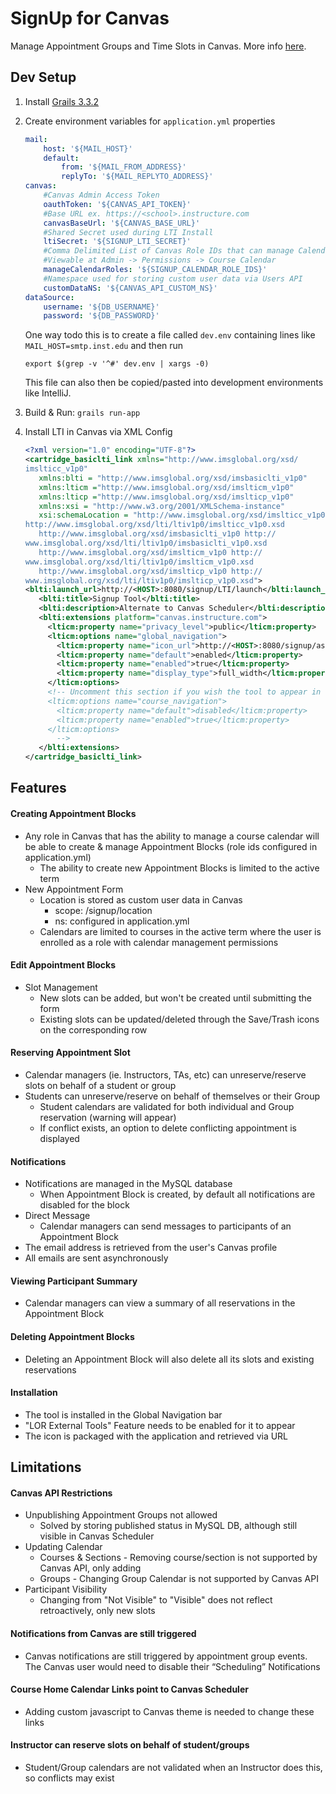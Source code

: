 # SignUp for Canvas
Manage Appointment Groups and Time Slots in Canvas. More info [here](http://help.canvas.yale.edu/m/55452/l/914686-how-do-i-use-the-sign-up-tool).

## Dev Setup
1. Install [Grails 3.3.2](https://grails.org/download.html#sdkman)

2. Create environment variables for `application.yml` properties
    ```yaml
    mail:
        host: '${MAIL_HOST}'
        default:
            from: '${MAIL_FROM_ADDRESS}'
            replyTo: '${MAIL_REPLYTO_ADDRESS}'
    canvas:
        #Canvas Admin Access Token
        oauthToken: '${CANVAS_API_TOKEN}'
        #Base URL ex. https://<school>.instructure.com
        canvasBaseUrl: '${CANVAS_BASE_URL}'
        #Shared Secret used during LTI Install
        ltiSecret: '${SIGNUP_LTI_SECRET}'
        #Comma Delimited List of Canvas Role IDs that can manage Calendars
        #Viewable at Admin -> Permissions -> Course Calendar
        manageCalendarRoles: '${SIGNUP_CALENDAR_ROLE_IDS}'
        #Namespace used for storing custom user data via Users API
        customDataNS: '${CANVAS_API_CUSTOM_NS}'
    dataSource:
        username: '${DB_USERNAME}'
        password: '${DB_PASSWORD}'
    ```
    One way todo this is to create a file called `dev.env` containing lines like `MAIL_HOST=smtp.inst.edu` and then run
    ```
    export $(grep -v '^#' dev.env | xargs -0)
    ```
    This file can also then be copied/pasted into development environments like IntelliJ.
    
3. Build & Run: `grails run-app`

4. Install LTI in Canvas via XML Config
    ```xml
   <?xml version="1.0" encoding="UTF-8"?>
   <cartridge_basiclti_link xmlns="http://www.imsglobal.org/xsd/
   imslticc_v1p0"
       xmlns:blti = "http://www.imsglobal.org/xsd/imsbasiclti_v1p0"
       xmlns:lticm ="http://www.imsglobal.org/xsd/imslticm_v1p0"
       xmlns:lticp ="http://www.imsglobal.org/xsd/imslticp_v1p0"
       xmlns:xsi = "http://www.w3.org/2001/XMLSchema-instance"
       xsi:schemaLocation = "http://www.imsglobal.org/xsd/imslticc_v1p0
   http://www.imsglobal.org/xsd/lti/ltiv1p0/imslticc_v1p0.xsd
       http://www.imsglobal.org/xsd/imsbasiclti_v1p0 http://
   www.imsglobal.org/xsd/lti/ltiv1p0/imsbasiclti_v1p0.xsd
       http://www.imsglobal.org/xsd/imslticm_v1p0 http://
   www.imsglobal.org/xsd/lti/ltiv1p0/imslticm_v1p0.xsd
       http://www.imsglobal.org/xsd/imslticp_v1p0 http://
   www.imsglobal.org/xsd/lti/ltiv1p0/imslticp_v1p0.xsd">
   <blti:launch_url>http://<HOST>:8080/signup/LTI/launch</blti:launch_url>
       <blti:title>Signup Tool</blti:title>
       <blti:description>Alternate to Canvas Scheduler</blti:description>
       <blti:extensions platform="canvas.instructure.com">
         <lticm:property name="privacy_level">public</lticm:property>
         <lticm:options name="global_navigation">
           <lticm:property name="icon_url">http://<HOST>:8080/signup/assets/calendar-clock_lg.svg</lticm:property>
           <lticm:property name="default">enabled</lticm:property>
           <lticm:property name="enabled">true</lticm:property>
           <lticm:property name="display_type">full_width</lticm:property>
         </lticm:options>
         <!-- Uncomment this section if you wish the tool to appear in courses themselves
         <lticm:options name="course_navigation">
           <lticm:property name="default">disabled</lticm:property>
           <lticm:property name="enabled">true</lticm:property>
         </lticm:options>
           -->
       </blti:extensions>
   </cartridge_basiclti_link>
    ```
    
## Features
#### Creating Appointment Blocks
* Any role in Canvas that has the ability to manage a course calendar will be able to create & manage Appointment Blocks (role ids configured in application.yml)
    * The ability to create new Appointment Blocks is limited to the active term
* New Appointment Form
    * Location is stored as custom user data in Canvas
        * scope: /signup/location
        * ns: configured in application.yml
    * Calendars are limited to courses in the active term where the user is enrolled as a role with calendar management permissions
#### Edit Appointment Blocks
* Slot Management
    * New slots can be added, but won't be created until submitting the form
    * Existing slots can be updated/deleted through the Save/Trash icons on the corresponding row
#### Reserving Appointment Slot
* Calendar managers (ie. Instructors, TAs, etc) can unreserve/reserve slots on behalf of a student or group
* Students can unreserve/reserve on behalf of themselves or their Group
    * Student calendars are validated for both individual and Group reservation (warning will appear)
    * If conflict exists, an option to delete conflicting appointment is displayed
#### Notifications
* Notifications are managed in the MySQL database
    * When Appointment Block is created, by default all notifications are disabled for the block
* Direct Message
    * Calendar managers can send messages to participants of an Appointment Block
* The email address is retrieved from the user's Canvas profile
* All emails are sent asynchronously
#### Viewing Participant Summary
* Calendar managers can view a summary of all reservations in the Appointment Block
#### Deleting Appointment Blocks
* Deleting an Appointment Block will also delete all its slots and existing reservations
#### Installation
* The tool is installed in the Global Navigation bar
* "LOR External Tools" Feature needs to be enabled for it to appear
* The icon is packaged with the application and retrieved via URL

## Limitations
#### Canvas API Restrictions
* Unpublishing Appointment Groups not allowed
    * Solved by storing published status in MySQL DB, although still visible in Canvas Scheduler
* Updating Calendar
    * Courses & Sections - Removing course/section is not supported by Canvas API, only adding
    * Groups - Changing Group Calendar is not supported by Canvas API
* Participant Visibility
    * Changing from "Not Visible" to "Visible" does not reflect retroactively, only new slots
#### Notifications from Canvas are still triggered
* Canvas notifications are still triggered by appointment group events. The Canvas user would need to disable their “Scheduling” Notifications
#### Course Home Calendar Links point to Canvas Scheduler
* Adding custom javascript to Canvas theme is needed to change these links 
#### Instructor can reserve slots on behalf of student/groups
* Student/Group calendars are not validated when an Instructor does this, so conflicts may exist



